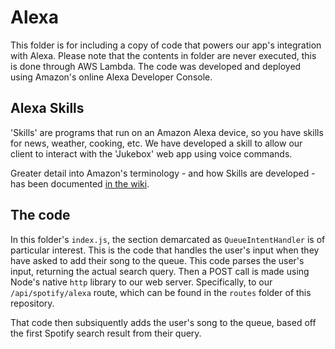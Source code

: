 # Alexa
This folder is for including a copy of code that powers our app's integration with Alexa.
Please note that the contents in folder are never executed, this is done through AWS Lambda.
The code was developed and deployed using Amazon's online Alexa Developer Console. 

## Alexa Skills
'Skills' are programs that run on an Amazon Alexa device, so you have skills for news, weather, cooking, etc. We have developed a skill to allow our client to interact with the 'Jukebox' web app using voice commands.

Greater detail into Amazon's terminology - and how Skills are developed - has been documented [in the wiki](https://github.com/perjermer/BJSSOfficeJukebox/wiki/Alexa-Integration).

## The code
In this folder's `index.js`, the section demarcated as `QueueIntentHandler` is of particular interest.  This is the code that handles the user's input when they have asked to add their song to the queue. 
This code parses the user's input, returning the actual search query.
Then a POST call is made using Node's native `http` library to our web server. Specifically, to our `/api/spotify/alexa` route, which can be found in the `routes` folder of this repository.

That code then subsiquently adds the user's song to the queue, based off the first Spotify search result from their query. 